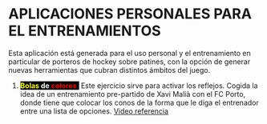 <!DOCTYPE html>
<html>
<head>
  <title>My First Webpage</title>
</head>
    <body>
        <h1>APLICACIONES PERSONALES PARA EL ENTRENAMIENTOS</h1>
        <p>Esta aplicación está generada para el uso personal y el entrenamiento en particular de porteros de hockey 
        sobre patines, con la opción de generar nuevas herramientas que cubran distintos ámbitos del juego.</p>
        <ol>
            <li> <b style="background-color:black"><span style="color:yellow;">Bolas</span> <span style="color:white;">de</span> 
                <span style="color:red;">colores</span><span style="color:blue;">.</span></b> Este ejercicio sirve para activar los reflejos. Cogida la idea de 
                un entrenamiento pre-partido de Xavi Malià con el FC Porto, donde tiene que colocar los conos de la forma que le diga 
                el entrenador entre una lista de opciones.
                <a href="https://www.instagram.com/reel/C3c-JfBOV3v/?igsh=MTRnMXhieHdkcmpqMQ==">Video referencia</a>
            </li> 
        </ol>
    </body>
</html>
